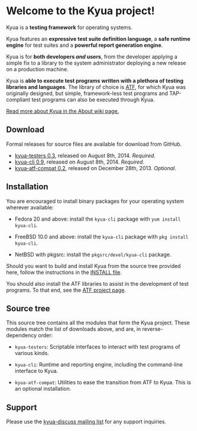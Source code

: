# Welcome to the Kyua project!

Kyua is a **testing framework** for operating systems.

Kyua features an **expressive test suite definition language**, a **safe
runtime engine** for test suites and a **powerful report generation
engine**.

Kyua is for **both developers *and* users**, from the developer applying a
simple fix to a library to the system administrator deploying a new release
on a production machine.

Kyua is **able to execute test programs written with a plethora of testing
libraries and languages**.  The library of choice is
[ATF](https://github.com/jmmv/atf/), for which Kyua was originally
designed, but simple, framework-less test programs and TAP-compliant test
programs can also be executed through Kyua.

[Read more about Kyua in the About wiki page.](../../wiki/About)

## Download

Formal releases for source files are available for download from GitHub.

* [kyua-testers 0.3](../../releases/tag/kyua-testers-0.3), released on
  August 8th, 2014.  *Required*.
* [kyua-cli 0.9](../../releases/tag/kyua-cli-0.9), released on August
  8th, 2014.  *Required*.
* [kyua-atf-compat 0.2](../../releases/tag/kyua-atf-compat-0.2), released
  on December 28th, 2013.  *Optional*.

## Installation

You are encouraged to install binary packages for your operating system
wherever available:

* Fedora 20 and above: install the `kyua-cli` package with `yum install
  kyua-cli`.

* FreeBSD 10.0 and above: install the `kyua-cli` package with `pkg install
  kyua-cli`.

* NetBSD with pkgsrc: install the `pkgsrc/devel/kyua-cli` package.

Should you want to build and install Kyua from the source tree provided
here, follow the instructions in the
[INSTALL file](kyua-cli/INSTALL).

You should also install the ATF libraries to assist in the development of
test programs.  To that end, see the
[ATF project page](https://github.com/jmmv/atf/).

## Source tree

This source tree contains all the modules that form the Kyua project.
These modules match the list of downloads above, and are, in
reverse-dependency order:

* `kyua-testers`: Scriptable interfaces to interact with test programs
  of various kinds.

* `kyua-cli`: Runtime and reporting engine, including the command-line
  interface to Kyua.

* `kyua-atf-compat`: Utilities to ease the transition from ATF to Kyua.
  This is an optional installation.

## Support

Please use the
[kyua-discuss mailing list](https://groups.google.com/forum/#!forum/kyua-discuss)
for any support inquiries.
